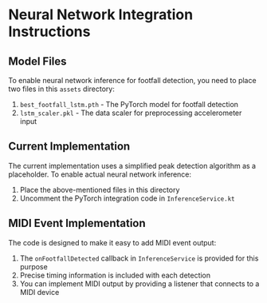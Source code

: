 # Neural Network Integration Instructions

## Model Files

To enable neural network inference for footfall detection, you need to place two files in this
`assets` directory:

1. `best_footfall_lstm.pth` - The PyTorch model for footfall detection
2. `lstm_scaler.pkl` - The data scaler for preprocessing accelerometer input

## Current Implementation

The current implementation uses a simplified peak detection algorithm as a placeholder.
To enable actual neural network inference:

1. Place the above-mentioned files in this directory
2. Uncomment the PyTorch integration code in `InferenceService.kt`

## MIDI Event Implementation

The code is designed to make it easy to add MIDI event output:

1. The `onFootfallDetected` callback in `InferenceService` is provided for this purpose
2. Precise timing information is included with each detection
3. You can implement MIDI output by providing a listener that connects to a MIDI device